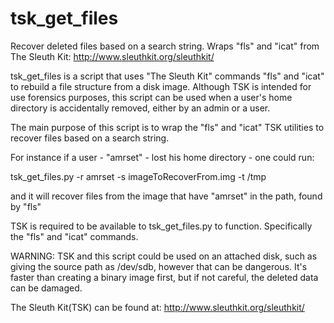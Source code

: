 tsk_get_files
=============

Recover deleted files based on a search string.  Wraps "fls" and "icat" from The Sleuth Kit: http://www.sleuthkit.org/sleuthkit/
 
tsk_get_files is a script that uses "The Sleuth Kit" commands "fls" and "icat" 
to rebuild a file structure from a disk image.  Although TSK is intended for 
use forensics purposes, this script can be used when a user's home directory is 
accidentally removed, either by an admin or a user.

The main purpose of this script is to wrap the "fls" and "icat" TSK utilities
to recover files based on a search string.

For instance if a user - "amrset" - lost his home directory - one could run:

   tsk_get_files.py -r amrset -s imageToRecoverFrom.img -t /tmp

and it will recover files from the image that have "amrset" in the path, found 
by "fls"

TSK is required to be available to tsk_get_files.py to function.  Specifically
the "fls" and "icat" commands.

WARNING: TSK and this script could be used on an attached disk, such as giving 
the source path as /dev/sdb, however that can be dangerous.  It's faster than 
creating a binary image first, but if not careful, the deleted data can be 
damaged.

The Sleuth Kit(TSK) can be found at: http://www.sleuthkit.org/sleuthkit/

